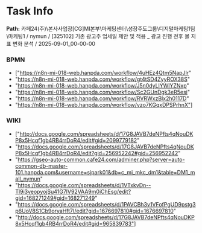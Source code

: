 # Task Info

**Path:** 카페24(주)\본사사업장\[CG]MI본부\마케팅센터\성장주도그룹\디지털마케팅1팀\마케팅1 / nymun / [325102] 기존 광고주 업세일 제안 및 적용 _ 광고 진행 전후 몰 지표 변화 분석 / 2025-09-01_00-00-00

### BPMN
- ["https://n8n-mi-018-web.hanpda.com/workflow/4uHEz4Qtm5NapJlr"
- "https://n8n-mi-018-web.hanpda.com/workflow/gt4tSD4ZyyROX38S"
- "https://n8n-mi-018-web.hanpda.com/workflow/J5n0dyLlYWlYZNxp"
- "https://n8n-mi-018-web.hanpda.com/workflow/Sc2GUnDgk3eR5esi"
- "https://n8n-mi-018-web.hanpda.com/workflow/RVRWxzBlx2h0117D"
- "https://n8n-mi-018-web.hanpda.com/workflow/vzo7KGqxDPSPrhnX"]

### WIKI
- ["http://docs.google.com/spreadsheets/d/17G8JAVB7deNPfts4qNouDKP8x5Hcqf1gb4RB4rrDoR4/edit#gid=2099779182"
- "https://docs.google.com/spreadsheets/d/17G8JAVB7deNPfts4qNouDKP8x5Hcqf1gb4RB4rrDoR4/edit?gid=256952242#gid=256952242"
- "https://gseo-auto-common.cafe24.com/adminer.php?server=auto-common-db-master-101.hanpda.com&username=sjpark01&db=c_mi_mkc_dm1&table=DM1_mall_nymun"
- "https://docs.google.com/spreadsheets/d/1VTxkvDn--Tl9i3veopyojSu41G7lV92VAA9m0iChEsg/edit?gid=168271249#gid=168271249"
- "https://docs.google.com/spreadsheets/d/1PAVCBh3v1VFofPgUD9pstg3p6UoV8S1Cb9oryaHft7I/edit?gid=1676697810#gid=1676697810"
- "http://docs.google.com/spreadsheets/d/17G8JAVB7deNPfts4qNouDKP8x5Hcqf1gb4RB4rrDoR4/edit#gid=965839783"]

